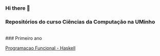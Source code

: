 ### Hi there 👋

### Repositórios do curso Ciências da Computação na UMinho
<br/> 
### Primeiro ano 

[Programaçao Funcional - Haskell](https://github.com/Miguelii/PF)
